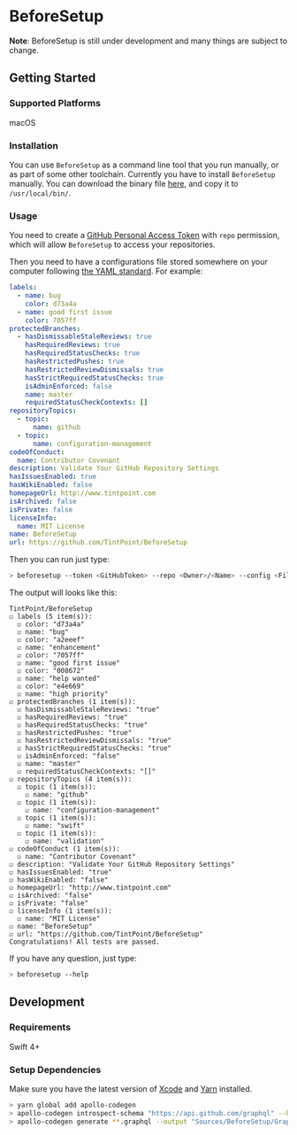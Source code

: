 # BeforeSetup

**Note**: BeforeSetup is still under development and many things are subject to change.

## Getting Started

### Supported Platforms

macOS

### Installation

You can use `BeforeSetup` as a command line tool that you run manually, or as part of some other toolchain. Currently you have to install `BeforeSetup` manually. You can download the binary file [here](https://github.com/TintPoint/BeforeSetup/releases/download/0.1/beforesetup), and copy it to `/usr/local/bin/`.

### Usage

You need to create a [GitHub Personal Access Token](https://help.github.com/articles/creating-a-personal-access-token-for-the-command-line/) with `repo` permission, which will allow `BeforeSetup` to access your repositories.

Then you need to have a configurations file stored somewhere on your computer following [the YAML standard](http://yaml.org). For example:

```yaml
labels:
  - name: bug
    color: d73a4a
  - name: good first issue
    color: 7057ff
protectedBranches:
  - hasDismissableStaleReviews: true
    hasRequiredReviews: true
    hasRequiredStatusChecks: true
    hasRestrictedPushes: true
    hasRestrictedReviewDismissals: true
    hasStrictRequiredStatusChecks: true
    isAdminEnforced: false
    name: master
    requiredStatusCheckContexts: []
repositoryTopics:
  - topic:
      name: github
  - topic:
      name: configuration-management
codeOfConduct:
  name: Contributor Covenant
description: Validate Your GitHub Repository Settings
hasIssuesEnabled: true
hasWikiEnabled: false
homepageUrl: http://www.tintpoint.com
isArchived: false
isPrivate: false
licenseInfo:
  name: MIT License
name: BeforeSetup
url: https://github.com/TintPoint/BeforeSetup
```

Then you can run just type:

```bash
> beforesetup --token <GitHubToken> --repo <Owner>/<Name> --config <FilePath>
```

The output will looks like this:

```
TintPoint/BeforeSetup
☑ labels (5 item(s)):
  ☑ color: "d73a4a"
  ☑ name: "bug"
  ☑ color: "a2eeef"
  ☑ name: "enhancement"
  ☑ color: "7057ff"
  ☑ name: "good first issue"
  ☑ color: "008672"
  ☑ name: "help wanted"
  ☑ color: "e4e669"
  ☑ name: "high priority"
☑ protectedBranches (1 item(s)):
  ☑ hasDismissableStaleReviews: "true"
  ☑ hasRequiredReviews: "true"
  ☑ hasRequiredStatusChecks: "true"
  ☑ hasRestrictedPushes: "true"
  ☑ hasRestrictedReviewDismissals: "true"
  ☑ hasStrictRequiredStatusChecks: "true"
  ☑ isAdminEnforced: "false"
  ☑ name: "master"
  ☑ requiredStatusCheckContexts: "[]"
☑ repositoryTopics (4 item(s)):
  ☑ topic (1 item(s)):
    ☑ name: "github"
  ☑ topic (1 item(s)):
    ☑ name: "configuration-management"
  ☑ topic (1 item(s)):
    ☑ name: "swift"
  ☑ topic (1 item(s)):
    ☑ name: "validation"
☑ codeOfConduct (1 item(s)):
  ☑ name: "Contributor Covenant"
☑ description: "Validate Your GitHub Repository Settings"
☑ hasIssuesEnabled: "true"
☑ hasWikiEnabled: "false"
☑ homepageUrl: "http://www.tintpoint.com"
☑ isArchived: "false"
☑ isPrivate: "false"
☑ licenseInfo (1 item(s)):
  ☑ name: "MIT License"
☑ name: "BeforeSetup"
☑ url: "https://github.com/TintPoint/BeforeSetup"
Congratulations! All tests are passed.
```

If you have any question, just type:

```bash
> beforesetup --help
```

## Development

### Requirements

Swift 4+

### Setup Dependencies

Make sure you have the latest version of [Xcode](https://developer.apple.com/xcode/) and [Yarn](https://yarnpkg.com) installed.

```bash
> yarn global add apollo-codegen
> apollo-codegen introspect-schema "https://api.github.com/graphql" --header "Authorization: Bearer <token>"
> apollo-codegen generate **.graphql --output "Sources/BeforeSetup/GraphQL/API.swift"
```
